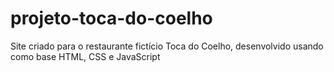 # projeto-toca-do-coelho
Site criado para o restaurante fictício Toca do Coelho, desenvolvido usando como base HTML, CSS e JavaScript
